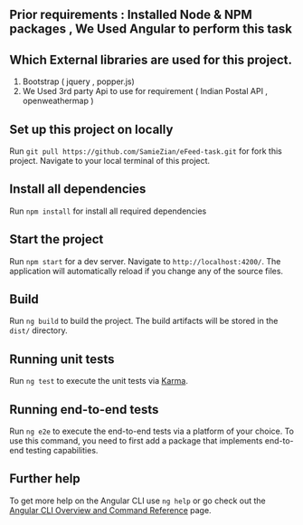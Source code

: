 ## Prior requirements : Installed Node & NPM packages , We Used Angular to perform this task

## Which External libraries are used for this project.

1) Bootstrap ( jquery , popper.js)
2) We Used 3rd party Api to use for requirement ( Indian Postal API , openweathermap )


## Set up this project on locally

Run `git pull https://github.com/SamieZian/eFeed-task.git` for fork this project. Navigate to your local terminal of this project.

## Install all dependencies

Run `npm install` for install all required dependencies

## Start the project

Run `npm start` for a dev server. Navigate to `http://localhost:4200/`. The application will automatically reload if you change any of the source files.

## Build

Run `ng build` to build the project. The build artifacts will be stored in the `dist/` directory.

## Running unit tests

Run `ng test` to execute the unit tests via [Karma](https://karma-runner.github.io).

## Running end-to-end tests

Run `ng e2e` to execute the end-to-end tests via a platform of your choice. To use this command, you need to first add a package that implements end-to-end testing capabilities.

## Further help

To get more help on the Angular CLI use `ng help` or go check out the [Angular CLI Overview and Command Reference](https://angular.io/cli) page.

